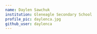 ```yaml
---
name: Daylen Sawchuk
institution: Gleneagle Secondary School
profile_pic: daylenca.jpg
github_user: daylenca
---
```

